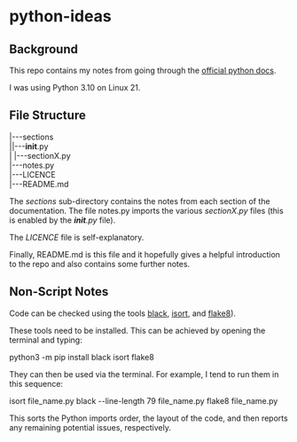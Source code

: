 # python-ideas

## Background

This repo contains my notes from going through the [official python docs](https://docs.python.org/3.10/).

I was using Python 3.10 on Linux 21.

## File Structure

|---sections <br />
|<space><space><space>|---__init__.py <br />
|   |---sectionX.py <br />
|---notes.py <br />
|---LICENCE <br />
|---README.md <br />

The *sections* sub-directory contains the notes from each section of the documentation. The file notes.py imports the various *sectionX.py* files (this is enabled by the *__init__.py* file).

The *LICENCE* file is self-explanatory.

Finally, README.md is this file and it hopefully gives a helpful introduction to the repo and also contains some further notes.

## Non-Script Notes

Code can be checked using the tools [black](https://github.com/psf/black), [isort](https://pycqa.github.io/isort/), and [flake8](https://github.com/pycqa/flake8)).

These tools need to be installed. This can be achieved by opening the terminal and typing:

python3 -m pip install black isort flake8

They can then be used via the terminal. For example, I tend to run them in this sequence:

isort file_name.py
black --line-length 79 file_name.py
flake8 file_name.py

This sorts the Python imports order, the layout of the code, and then reports any remaining potential issues, respectively.
